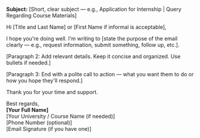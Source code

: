 **Subject:** [Short, clear subject — e.g., Application for Internship | Query Regarding Course Materials]

Hi [Title and Last Name] or [First Name if informal is acceptable],  

I hope you're doing well. I'm writing to [state the purpose of the email clearly — e.g., request information, submit something, follow up, etc.].

[Paragraph 2: Add relevant details. Keep it concise and organized. Use bullets if needed.]

[Paragraph 3: End with a polite call to action — what you want them to do or how you hope they'll respond.]

Thank you for your time and support.  

Best regards,  
**[Your Full Name]**  
[Your University / Course Name (if needed)]  
[Phone Number (optional)]  
[Email Signature (if you have one)]
